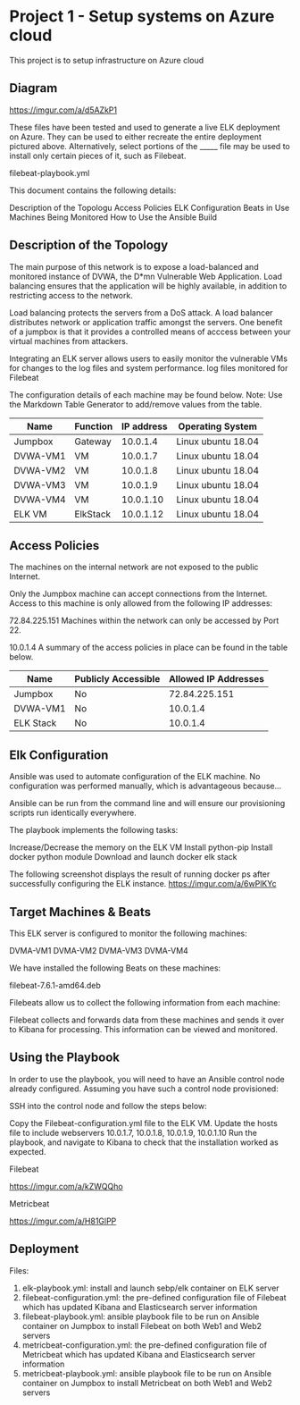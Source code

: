 # Project 1 - Setup systems on Azure cloud

This project is to setup infrastructure on Azure cloud

## Diagram
https://imgur.com/a/d5AZkP1

These files have been tested and used to generate a live ELK deployment on Azure. They can be used to either recreate the entire deployment pictured above. Alternatively, select portions of the _____ file may be used to install only certain pieces of it, such as Filebeat.

filebeat-playbook.yml

This document contains the following details:

  Description of the Topologu
  Access Policies
  ELK Configuration
    Beats in Use
    Machines Being Monitored
  How to Use the Ansible Build
  
## Description of the Topology
The main purpose of this network is to expose a load-balanced and monitored instance of DVWA, the D*mn Vulnerable Web Application.
Load balancing ensures that the application will be highly available, in addition to restricting access to the network.

  Load balancing protects the servers from a DoS attack. A load balancer distributes network or application traffic amongst the servers. One benefit of a jumpbox is that it provides a controlled means of acccess between your virtual machines from attackers.

Integrating an ELK server allows users to easily monitor the vulnerable VMs for changes to the log files and system performance.
  log files monitored for Filebeat
  
The configuration details of each machine may be found below.
Note: Use the Markdown Table Generator to add/remove values from the table.

| Name        | Function          |  IP address        | Operating System   | 
| ----------- | ----------------- | ------------------ | ------------------ | 
| Jumpbox     | Gateway           | 10.0.1.4           | Linux ubuntu 18.04 | 
| DVWA-VM1    | VM                | 10.0.1.7           | Linux ubuntu 18.04 | 
| DVWA-VM2    | VM                | 10.0.1.8           | Linux ubuntu 18.04 | 
| DVWA-VM3    | VM                | 10.0.1.9           | Linux ubuntu 18.04 | 
| DVWA-VM4    | VM                | 10.0.1.10          | Linux ubuntu 18.04 |  
| ELK VM      | ElkStack          | 10.0.1.12          | Linux ubuntu 18.04 |  

## Access Policies
The machines on the internal network are not exposed to the public Internet.

Only the Jumpbox machine can accept connections from the Internet. Access to this machine is only allowed from the following IP addresses:

72.84.225.151
Machines within the network can only be accessed by Port 22.

10.0.1.4
A summary of the access policies in place can be found in the table below.

| Name        | Publicly Accessible | Allowed IP Addresses  | 
| ----------- | ------------------  | --------------------- |
| Jumpbox     | No                  | 72.84.225.151         | 
| DVWA-VM1    | No                  | 10.0.1.4              |
| ELK Stack   | No                  | 10.0.1.4              |

## Elk Configuration
Ansible was used to automate configuration of the ELK machine. No configuration was performed manually, which is advantageous because...

  Ansible can be run from the command line and will ensure our provisioning scripts run identically everywhere.
  
The playbook implements the following tasks:

  Increase/Decrease the memory on the ELK VM
  Install python-pip
  Install docker python module
  Download and launch docker elk stack
  
The following screenshot displays the result of running docker ps after successfully configuring the ELK instance.
  https://imgur.com/a/6wPlKYc
  
## Target Machines & Beats
This ELK server is configured to monitor the following machines:

  DVMA-VM1
  DVMA-VM2
  DVMA-VM3
  DVMA-VM4
  
We have installed the following Beats on these machines:

  filebeat-7.6.1-amd64.deb
  
Filebeats allow us to collect the following information from each machine:

  Filebeat collects and forwards data from these machines and sends it over to Kibana for processing. This information can be viewed and monitored.
  
## Using the Playbook

In order to use the playbook, you will need to have an Ansible control node already configured. Assuming you have such a control node provisioned:

SSH into the control node and follow the steps below:

Copy the Filebeat-configuration.yml file to the ELK VM.
Update the hosts file to include webservers 10.0.1.7, 10.0.1.8, 10.0.1.9, 10.0.1.10
Run the playbook, and navigate to Kibana to check that the installation worked as expected.

Filebeat

https://imgur.com/a/kZWQQho

Metricbeat

https://imgur.com/a/H81GlPP

## Deployment

Files:
1. elk-playbook.yml: install and launch sebp/elk container on ELK server
2. filebeat-configuration.yml: the pre-defined configuration file of Filebeat which has updated Kibana and Elasticsearch server information
3. filebeat-playbook.yml: ansible playbook file to be run on Ansible container on Jumpbox to install Filebeat on both Web1 and Web2 servers
4. metricbeat-configuration.yml: the pre-defined configuration file of Metricbeat which has updated Kibana and Elasticsearch server information
5. metricbeat-playbook.yml: ansible playbook file to be run on Ansible container on Jumpbox to install Metricbeat on both Web1 and Web2 servers

